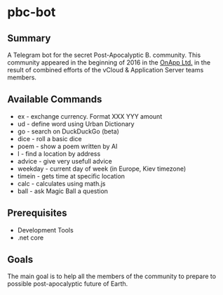 # pbc-bot

## Summary

A Telegram bot for the secret Post-Apocalyptic B. community. This community appeared in the beginning of 2016 in the [OnApp Ltd.](http://www.onapp.com) in the result of combined efforts of the vCloud & Application Server teams members.

## Available Commands

- ex - exchange currency. Format XXX YYY amount
- ud - define word using Urban Dictionary
- go - search on DuckDuckGo (beta)
- dice - roll a basic dice
- poem - show a poem written by AI
- l - find a location by address
- advice - give very usefull advice
- weekday - current day of week (in Europe, Kiev timezone)
- timein - gets time at specific location
- calc - calculates using math.js
- ball - ask Magic Ball a question

## Prerequisites

- Development Tools
- .net core

## Goals

The main goal is to help all the members of the community to prepare to possible post-apocalyptic future of Earth.

